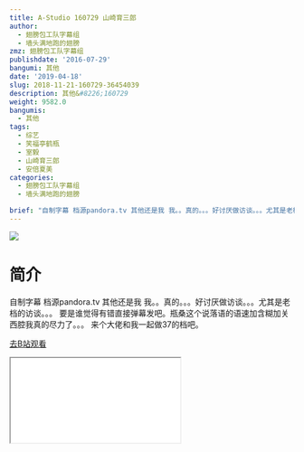 ```yaml
---
title: A-Studio 160729 山崎育三郎
author:
  - 翅膀包工队字幕组
  - 墙头满地跑的翅膀
zmz: 翅膀包工队字幕组
publishdate: '2016-07-29'
bangumi: 其他
date: '2019-04-18'
slug: 2018-11-21-160729-36454039
description: 其他&#8226;160729
weight: 9582.0
bangumis:
  - 其他
tags:
  - 综艺
  - 笑福亭鹤瓶
  - 室毅
  - 山崎育三郎
  - 安倍夏美
categories:
  - 翅膀包工队字幕组
  - 墙头满地跑的翅膀

brief: "自制字幕 档源pandora.tv 其他还是我 我。。真的。。。好讨厌做访谈。。。尤其是老档的访谈。。。 要是谁觉得有错直接弹幕发吧。瓶桑这个说落语的语速加含糊加关西腔我真的尽力了。。。 来个大佬和我一起做37的档吧。"
---
```

![](https://i.imgur.com/30eDtgs.jpg)
# 简介  
自制字幕
档源pandora.tv 其他还是我
我。。真的。。。好讨厌做访谈。。。尤其是老档的访谈。。。
要是谁觉得有错直接弹幕发吧。瓶桑这个说落语的语速加含糊加关西腔我真的尽力了。。。
来个大佬和我一起做37的档吧。  

[去B站观看](https://www.bilibili.com/video/av36454039/)
<div class ="resp-container"><iframe class="testiframe" src="//player.bilibili.com/player.html?aid=36454039"", scrolling="no", allowfullscreen="true" > </iframe></div> 
